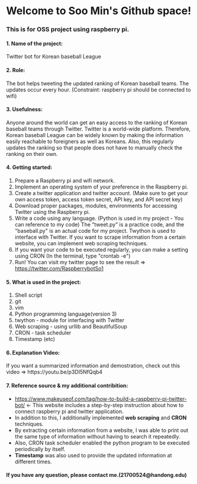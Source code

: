 <h1>Welcome to Soo Min's Github space!</h1>

<h3>This is for OSS project using raspberry pi.</h3>

<h4>1. Name of the project:</h4> Twitter bot for Korean baseball League
<h4>2. Role:</h4> The bot helps tweeting the updated ranking of Korean baseball teams. The updates occur every hour.
(Constraint: raspberry pi should be connected to wifi)
<h4>3. Usefulness:</h4> Anyone around the world can get an easy access to the ranking of Korean baseball teams through Twitter. Twitter is a world-wide platform. Therefore, Korean baseball League can be widely known by making the information easily reachable to foreigners as well as Koreans.
Also, this regularly updates the ranking so that people does not have to manually check the ranking on their own.
<h4>4. Getting started:</h4> 

1. Prepare a Raspberry pi and wifi network.
2. Implement an operating system of your preference in the Raspberry pi.
3. Create a twitter application and twitter account.
(Make sure to get your own access token, access token secret, API key, and API secret key)
4. Download proper packages, modules, environments for accessing Twitter using the Raspberry pi.
5. Write a code using any language. 
(Python is used in my project - You can reference to my code)
The "tweet.py" is a practice code, and the "baseball.py" is an actual code for my project. Twython is used to interface with Twitter. If you want to scrape information from a certain website, you can implement web scraping techniques.
6. If you want your code to be executed regularly, you can make a setting using CRON (In the terminal, type "crontab -e") 
7. Run!
You can visit my twitter page to see the result => https://twitter.com/RaspberrybotSo1
<h4>5. What is used in the project:</h4>

1. Shell script
2. git
3. vim
4. Python programming language(version 3)
5. twython - module for interfacing with Twitter
6. Web scraping - using urllib and BeautifulSoup
7. CRON - task scheduler
8. Timestamp
(etc)
<h4>6. Explanation Video:</h4> If you want a summarized information and demostration, check out this video => https://youtu.be/p3DI5NfQqb4
<h4>7. Reference source & my additional contribition:</h4> 

- https://www.makeuseof.com/tag/how-to-build-a-raspberry-pi-twitter-bot/ <- This website includes a step-by-step instruction about how to connect raspberry pi and twitter application. 
- In addition to this, I additionally implemented **web scraping** and **CRON** techniques. 
- By extracting certain information from a website, I was able to print out the same type of information without having to search it repeatedly. 
- Also, CRON task scheduler enabled the python program to be executed periodically by itself. 
- **Timestamp** was also used to provide the updated information at different times.
<h4>If you have any question, please contact me.(21700524@handong.edu)</h4>
